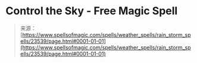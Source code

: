 <!--yml
category: 未分类
date: 2024-06-12 19:08:44
-->

# Control the Sky - Free Magic Spell

> 来源：[https://www.spellsofmagic.com/spells/weather_spells/rain_storm_spells/23539/page.html#0001-01-01](https://www.spellsofmagic.com/spells/weather_spells/rain_storm_spells/23539/page.html#0001-01-01)
